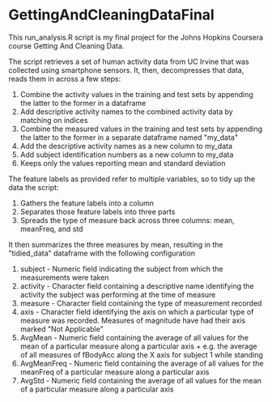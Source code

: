 # GettingAndCleaningDataFinal

This run_analysis.R script is my final project for the Johns Hopkins Coursera course Getting And Cleaning Data.

The script retrieves a set of human activity data from UC Irvine that was collected using smartphone sensors.
It, then, decompresses that data, reads them in across a few steps:
  1. Combine the activity values in the training and test sets by appending the latter to the former in a dataframe
  2. Add descriptive activity names to the combined activity data by matching on indices
  3. Combine the measured values in the training and test sets by appending the latter to the former in a separate dataframe named "my_data"
  4. Add the descriptive activity names as a new column to my_data
  5. Add subject identification numbers as a new column to my_data
  6. Keeps only the values reporting mean and standard deviation

The feature labels as provided refer to multiple variables, so to tidy up the data the script:
  1. Gathers the feature labels into a column
  2. Separates those feature labels into three parts
  3. Spreads the type of measure back across three columns: mean, meanFreq, and std

It then summarizes the three measures by mean, resulting in the "tidied_data" dataframe with the following configuration
  1. subject - Numeric field indicating the subject from which the measurements were taken
  2. activity - Character field containing a descriptive name identifying the activity the subject was performing at the time of measure
  3. measure - Character field containing the type of measurement recorded
  4. axis - Character field identifying the axis on which a particular type of measure was recorded. Measures of magnitude have had their axis marked "Not Applicable"
  5. AvgMean - Numeric field containing the average of all values for the mean of a particular measure along a particular axis
    + e.g. the average of all measures of fBodyAcc along the X axis for subject 1 while standing
  6. AvgMeanFreq - Numeric field containing the average of all values for the meanFreq of a particular measure along a particular axis
  7. AvgStd - Numeric field containing the average of all values for the mean of a particular measure along a particular axis
